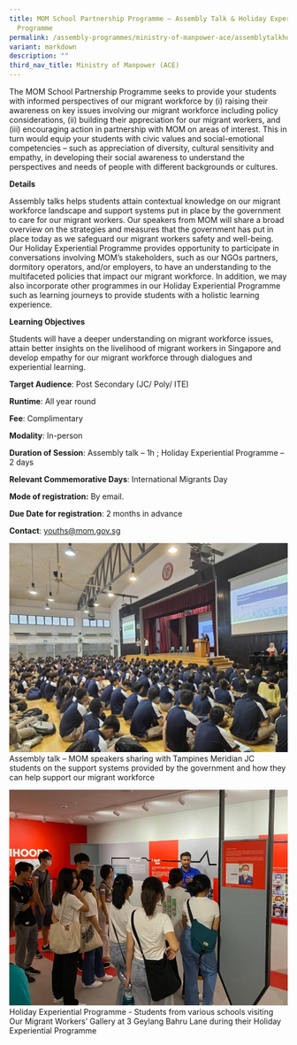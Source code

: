 ```yaml
---
title: MOM School Partnership Programme – Assembly Talk & Holiday Experiential
  Programme
permalink: /assembly-programmes/ministry-of-manpower-ace/assemblytalkholidayexperiential/
variant: markdown
description: ""
third_nav_title: Ministry of Manpower (ACE)
---
```

The MOM School Partnership Programme seeks to provide your students with informed perspectives of our migrant workforce by (i) raising their awareness on key issues involving our migrant workforce including policy considerations, (ii) building their appreciation for our migrant workers, and (iii) encouraging action in partnership with MOM on areas of interest. This in turn would equip your students with civic values and social-emotional competencies – such as appreciation of diversity, cultural sensitivity and empathy, in developing their social awareness to understand the perspectives and needs of people with different backgrounds or cultures.

**Details**

Assembly talks helps students attain contextual knowledge on our migrant workforce landscape and support systems put in place by the government to care for our migrant workers. Our speakers from MOM will share a broad overview on the strategies and measures that the government has put in place today as we safeguard our migrant workers safety and well-being.   Our Holiday Experiential Programme provides opportunity to participate in conversations involving MOM’s stakeholders, such as our NGOs partners, dormitory operators, and/or employers, to have an understanding to the multifaceted policies that impact our migrant workforce. In addition, we may also incorporate other programmes in our Holiday Experiential Programme such as learning journeys to provide students with a holistic learning experience.

**Learning Objectives**

Students will have a deeper understanding on migrant workforce issues, attain better insights on the livelihood of migrant workers in Singapore and develop empathy for our migrant workforce through dialogues and experiential learning.

**Target Audience**: Post Secondary (JC/ Poly/ ITE)

**Runtime**: All year round

**Fee**: Complimentary

**Modality**: In-person 

**Duration of Session**: Assembly talk – 1h ; Holiday Experiential Programme – 2 days 

**Relevant Commemorative Days**: International Migrants Day

**Mode of registration:** By email.

**Due Date for registration**: 2 months in advance

**Contact**: youths@mom.gov.sg

![](/images/TMJC_Photo1.jpg)
Assembly talk – MOM speakers sharing with Tampines Meridian JC students on the support systems provided by the government and how they can help support our migrant workforce

![](/images/HEP_Photo2.jpg)
Holiday Experiential Programme - Students from various schools visiting Our Migrant Workers’ Gallery at 3 Geylang Bahru Lane during their Holiday Experiential Programme